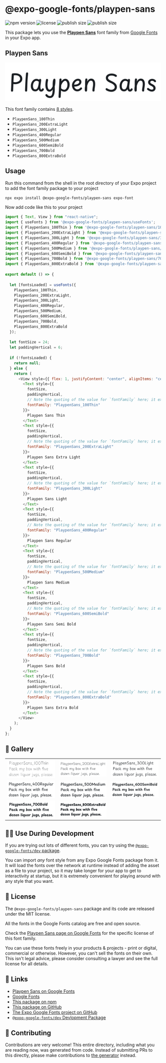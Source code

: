 # @expo-google-fonts/playpen-sans

![npm version](https://flat.badgen.net/npm/v/@expo-google-fonts/playpen-sans)
![license](https://flat.badgen.net/github/license/expo/google-fonts)
![publish size](https://flat.badgen.net/packagephobia/install/@expo-google-fonts/playpen-sans)
![publish size](https://flat.badgen.net/packagephobia/publish/@expo-google-fonts/playpen-sans)

This package lets you use the [**Playpen Sans**](https://fonts.google.com/specimen/Playpen+Sans) font family from [Google Fonts](https://fonts.google.com/) in your Expo app.

## Playpen Sans

![Playpen Sans](./font-family.png)

This font family contains [8 styles](#-gallery).

- `PlaypenSans_100Thin`
- `PlaypenSans_200ExtraLight`
- `PlaypenSans_300Light`
- `PlaypenSans_400Regular`
- `PlaypenSans_500Medium`
- `PlaypenSans_600SemiBold`
- `PlaypenSans_700Bold`
- `PlaypenSans_800ExtraBold`

## Usage

Run this command from the shell in the root directory of your Expo project to add the font family package to your project

```sh
npx expo install @expo-google-fonts/playpen-sans expo-font
```

Now add code like this to your project

```js
import { Text, View } from "react-native";
import { useFonts } from '@expo-google-fonts/playpen-sans/useFonts';
import { PlaypenSans_100Thin } from '@expo-google-fonts/playpen-sans/100Thin';
import { PlaypenSans_200ExtraLight } from '@expo-google-fonts/playpen-sans/200ExtraLight';
import { PlaypenSans_300Light } from '@expo-google-fonts/playpen-sans/300Light';
import { PlaypenSans_400Regular } from '@expo-google-fonts/playpen-sans/400Regular';
import { PlaypenSans_500Medium } from '@expo-google-fonts/playpen-sans/500Medium';
import { PlaypenSans_600SemiBold } from '@expo-google-fonts/playpen-sans/600SemiBold';
import { PlaypenSans_700Bold } from '@expo-google-fonts/playpen-sans/700Bold';
import { PlaypenSans_800ExtraBold } from '@expo-google-fonts/playpen-sans/800ExtraBold';

export default () => {

  let [fontsLoaded] = useFonts({
    PlaypenSans_100Thin, 
    PlaypenSans_200ExtraLight, 
    PlaypenSans_300Light, 
    PlaypenSans_400Regular, 
    PlaypenSans_500Medium, 
    PlaypenSans_600SemiBold, 
    PlaypenSans_700Bold, 
    PlaypenSans_800ExtraBold
  });

  let fontSize = 24;
  let paddingVertical = 6;

  if (!fontsLoaded) {
    return null;
  } else {
    return (
      <View style={{ flex: 1, justifyContent: "center", alignItems: "center" }}>
        <Text style={{
          fontSize,
          paddingVertical,
          // Note the quoting of the value for `fontFamily` here; it expects a string!
          fontFamily: "PlaypenSans_100Thin"
        }}>
          Playpen Sans Thin
        </Text>
        <Text style={{
          fontSize,
          paddingVertical,
          // Note the quoting of the value for `fontFamily` here; it expects a string!
          fontFamily: "PlaypenSans_200ExtraLight"
        }}>
          Playpen Sans Extra Light
        </Text>
        <Text style={{
          fontSize,
          paddingVertical,
          // Note the quoting of the value for `fontFamily` here; it expects a string!
          fontFamily: "PlaypenSans_300Light"
        }}>
          Playpen Sans Light
        </Text>
        <Text style={{
          fontSize,
          paddingVertical,
          // Note the quoting of the value for `fontFamily` here; it expects a string!
          fontFamily: "PlaypenSans_400Regular"
        }}>
          Playpen Sans Regular
        </Text>
        <Text style={{
          fontSize,
          paddingVertical,
          // Note the quoting of the value for `fontFamily` here; it expects a string!
          fontFamily: "PlaypenSans_500Medium"
        }}>
          Playpen Sans Medium
        </Text>
        <Text style={{
          fontSize,
          paddingVertical,
          // Note the quoting of the value for `fontFamily` here; it expects a string!
          fontFamily: "PlaypenSans_600SemiBold"
        }}>
          Playpen Sans Semi Bold
        </Text>
        <Text style={{
          fontSize,
          paddingVertical,
          // Note the quoting of the value for `fontFamily` here; it expects a string!
          fontFamily: "PlaypenSans_700Bold"
        }}>
          Playpen Sans Bold
        </Text>
        <Text style={{
          fontSize,
          paddingVertical,
          // Note the quoting of the value for `fontFamily` here; it expects a string!
          fontFamily: "PlaypenSans_800ExtraBold"
        }}>
          Playpen Sans Extra Bold
        </Text>
      </View>
    );
  }
};
```

## 🔡 Gallery


||||
|-|-|-|
|![PlaypenSans_100Thin](./100Thin/PlaypenSans_100Thin.ttf.png)|![PlaypenSans_200ExtraLight](./200ExtraLight/PlaypenSans_200ExtraLight.ttf.png)|![PlaypenSans_300Light](./300Light/PlaypenSans_300Light.ttf.png)||
|![PlaypenSans_400Regular](./400Regular/PlaypenSans_400Regular.ttf.png)|![PlaypenSans_500Medium](./500Medium/PlaypenSans_500Medium.ttf.png)|![PlaypenSans_600SemiBold](./600SemiBold/PlaypenSans_600SemiBold.ttf.png)||
|![PlaypenSans_700Bold](./700Bold/PlaypenSans_700Bold.ttf.png)|![PlaypenSans_800ExtraBold](./800ExtraBold/PlaypenSans_800ExtraBold.ttf.png)|||


## 👩‍💻 Use During Development

If you are trying out lots of different fonts, you can try using the [`@expo-google-fonts/dev` package](https://github.com/expo/google-fonts/tree/master/font-packages/dev#readme).

You can import _any_ font style from any Expo Google Fonts package from it. It will load the fonts over the network at runtime instead of adding the asset as a file to your project, so it may take longer for your app to get to interactivity at startup, but it is extremely convenient for playing around with any style that you want.


## 📖 License

The `@expo-google-fonts/playpen-sans` package and its code are released under the MIT license.

All the fonts in the Google Fonts catalog are free and open source.

Check the [Playpen Sans page on Google Fonts](https://fonts.google.com/specimen/Playpen+Sans) for the specific license of this font family.

You can use these fonts freely in your products & projects - print or digital, commercial or otherwise. However, you can't sell the fonts on their own. This isn't legal advice, please consider consulting a lawyer and see the full license for all details.

## 🔗 Links

- [Playpen Sans on Google Fonts](https://fonts.google.com/specimen/Playpen+Sans)
- [Google Fonts](https://fonts.google.com/)
- [This package on npm](https://www.npmjs.com/package/@expo-google-fonts/playpen-sans)
- [This package on GitHub](https://github.com/expo/google-fonts/tree/master/font-packages/playpen-sans)
- [The Expo Google Fonts project on GitHub](https://github.com/expo/google-fonts)
- [`@expo-google-fonts/dev` Devlopment Package](https://github.com/expo/google-fonts/tree/master/font-packages/dev)

## 🤝 Contributing

Contributions are very welcome! This entire directory, including what you are reading now, was generated from code. Instead of submitting PRs to this directly, please make contributions to [the generator](https://github.com/expo/google-fonts/tree/master/packages/generator) instead.
